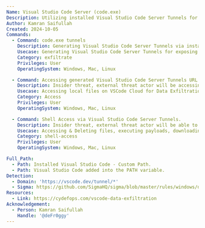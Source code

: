 ```yaml
---
Name: Visual Studio Code Server (code.exe)
Description: Utilizing installed Visual Studio Code Server Tunnels for exposing local development environment over the internet.
Author: Kamran Saifullah
Created: 2024-10-05
Commands:
  - Command: code.exe tunnels
    Description: Generating Visual Studio Code Server Tunnels via installed VSCode built in Tunneling functionality.
    Usecase: Generating Visual Studio Code Server Tunnels for exposing local dev environemnt over the internet.
    Category: exfiltrate
    Privileges: User
    OperatingSystem: Windows, Mac, Linux

  - Command: Accessing generated Visual Studio Code Server Tunnels URL. 
    Description: Insider threat, external threat actor will be accessing the link in the web browser providing access to the `vscode.dev\tunnels\*` proxying the local development environment.
    Usecase: Accessing local files on VSCode Cloud for Data Exfiltration.
    Category: Access
    Privileges: User
    OperatingSystem: Windows, Mac, Linux

  - Command: Shell Access via Visual Studio Code Server Tunnels.
    Description: Insider threat, external threat actor will be able to run commands on local system proxying via Miscrofot domains using the built-in VSCode Server Terminal. 
    Usecase: Accessing & Deleting files, executing payloads, downloading payloads, running malware/ransomware etc.
    Category: shell-access
    Privileges: User
    OperatingSystem: Windows, Mac, Linux

Full_Path:
  - Path: Installed Visual Studio Code - Custom Path.
  - Path: Visual Studio Code added into the PATH variable.
Detection:
  - Domain: 'https://vscode.dev/tunnel/*'
  - Sigma: https://github.com/SigmaHQ/sigma/blob/master/rules/windows/dns_query/dns_query_win_devtunnels_communication.yml
Resources:
  - Link: https://cydefops.com/vscode-data-exfiltration
Acknowledgement:
  - Person: Kamran Saifullah
    Handle: '@deFr0ggy'
---
```

